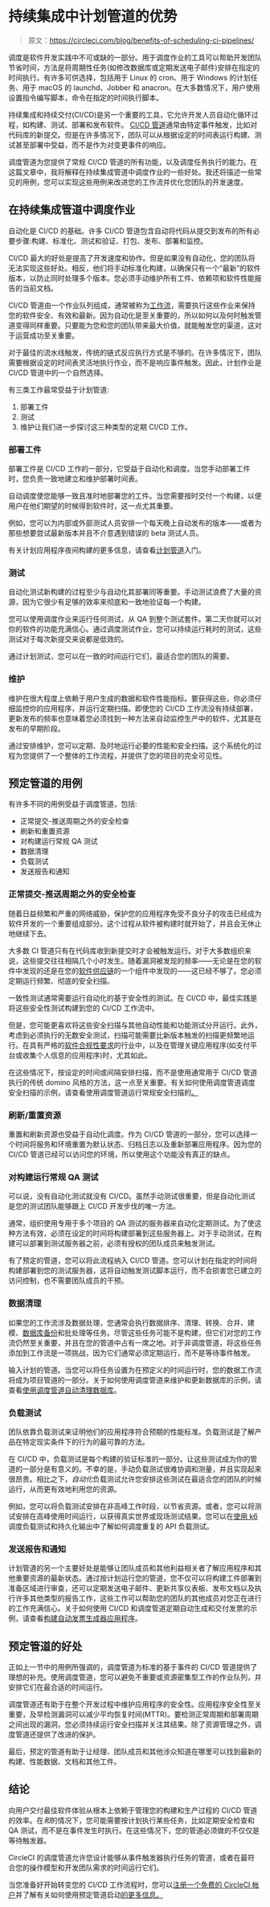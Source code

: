 # 持续集成中计划管道的优势

> 原文：<https://circleci.com/blog/benefits-of-scheduling-ci-pipelines/>

调度是软件开发实践中不可或缺的一部分。用于调度作业的工具可以帮助开发团队节省时间，方法是将周期性任务(如修改数据库或定期发送电子邮件)安排在指定的时间执行。有许多可供选择，包括用于 Linux 的 cron、用于 Windows 的计划任务、用于 macOS 的 launchd、Jobber 和 anacron。在大多数情况下，用户使用设置指令编写脚本，命令在指定的时间执行脚本。

持续集成和持续交付(CI/CD)是另一个重要的工具，它允许开发人员自动化循环过程，如构建、测试、部署和发布软件。 [CI/CD 管道](https://circleci.com/blog/what-is-a-ci-cd-pipeline/)通常由特定事件触发，比如对代码库的新提交。但是在许多情况下，团队可以从根据设定的时间表运行构建、测试甚至部署中受益，而不是作为对变更事件的响应。

调度管道为您提供了常规 CI/CD 管道的所有功能，以及调度任务执行的能力。在这篇文章中，我将解释在持续集成管道中调度作业的一些好处。我还将描述一些常见的用例，您可以实现这些用例来改进您的工作流并优化您团队的开发速度。

## 在持续集成管道中调度作业

自动化是 CI/CD 的基础。许多 CI/CD 管道包含自动将代码从提交到发布的所有必要步骤:构建、标准化、测试和验证、打包、发布、部署和监控。

CI/CD 最大的好处是提高了开发速度和协作。但是如果没有自动化，您的团队将无法实现这些好处。相反，他们将手动标准化构建，以确保只有一个“最新”的软件版本，以防止同时处理多个版本。您必须手动维护所有工件、依赖项和软件性能报告的当前文档。

CI/CD 管道由一个作业队列组成，通常被称为[工作流](https://circleci.com/blog/wide-world-of-workflows-job-orchestration/)，需要执行这些作业来保持您的软件安全、有效和最新。因为自动化是至关重要的，所以如何以及何时触发管道变得同样重要。只要能为您和您的团队带来最大价值，就能触发您的渠道，这对于运营成功至关重要。

对于最佳的流水线触发，传统的链式反应执行方式是不够的。在许多情况下，团队需要根据设定的时间表灵活地执行作业，而不是响应事件触发。因此，计划作业是 CI/CD 管道中的一个自然选择。

有三类工作最常受益于计划管道:

1.  部署工件
2.  测试
3.  维护让我们进一步探讨这三种类型的定期 CI/CD 工作。

### 部署工件

部署工件是 CI/CD 工作的一部分，它受益于自动化和调度。当您手动部署工件时，您负责一致地建立和维护部署时间表。

自动调度使您能够一致且准时地部署您的工件。当您需要按时交付一个构建，以便用户在他们期望的时候得到软件时，这一点尤其重要。

例如，您可以为内部或外部测试人员安排一个每天晚上自动发布的版本——或者为那些想要尝试最新版本并且不介意遇到错误的 beta 测试人员。

有关计划应用程序夜间构建的更多信息，请查看[计划管道](https://circleci.com/blog/using-scheduled-pipelines/)入门。

### 测试

自动化测试新构建的过程至少与自动化其部署同等重要。手动测试浪费了大量的资源，因为它很少有足够的效率来彻底和一致地验证每一个构建。

您可以使用调度作业来运行任何测试，从 QA 到整个测试套件。第二天你就可以对你的软件的功能充满信心。通过调度测试作业，您可以持续运行耗时的测试，这些测试对于每次新提交来说都是低效的。

通过计划测试，您可以在一致的时间运行它们，最适合您的团队的需要。

### 维护

维护在很大程度上依赖于用户生成的数据和软件性能指标。要获得这些，你必须仔细监控你的应用程序，并运行定期扫描。即使您的 CI/CD 工作流没有持续部署，更新发布的频率也意味着您必须找到一种方法来自动监控生产中的软件，尤其是在发布的早期阶段。

通过安排维护，您可以定期、及时地运行必要的性能和安全扫描。这个系统化的过程为您提供了一个整体的工作流程，并提供了您的项目的完全可见性。

## 预定管道的用例

有许多不同的用例受益于调度管道，包括:

*   正常提交-推送周期之外的安全检查
*   刷新和重置资源
*   对构建运行常规 QA 测试
*   数据清理
*   负载测试
*   发送报告和通知

### 正常提交-推送周期之外的安全检查

随着日益频繁和严重的网络威胁，保护您的应用程序免受不良分子的攻击已经成为软件开发的一个重要组成部分。这个过程从软件被构建时就开始了，并且会无休止地继续下去。

大多数 CI 管道只有在代码库收到新提交时才会被触发运行。对于大多数组织来说，这些提交往往相隔几个小时发生。随着漏洞被发现的频率——无论是在您的软件中发现的还是在您的[软件供应链](https://circleci.com/blog/secure-software-supply-chain/)的一个组件中发现的——这已经不够了。您必须定期运行频繁、彻底的安全扫描。

一致性测试通常需要运行自动化的基于安全性的测试。在 CI/CD 中，最佳实践是将这些安全性测试构建到您的 CI/CD 工作流中。

但是，您可能更喜欢将这些安全扫描与其他自动性能和功能测试分开运行。此外，考虑到必须执行的无数安全测试，扫描可能需要比新版本触发的扫描更频繁地运行。在具有严格的[软件合规性要求](https://circleci.com/blog/automate-software-delivery-compliance/)的行业中，以及在管理关键应用程序(如支付平台或收集个人信息的应用程序)时，尤其如此。

在这些情况下，按设定的时间或间隔安排扫描，而不是使用通常用于 CI/CD 管道执行的传统 domino 风格的方法，这一点至关重要。有关如何使用调度管道调度安全扫描的示例，请查看使用调度管道运行常规安全扫描的[。](https://circleci.com/blog/scheduled-security-scans/)

### 刷新/重置资源

重置和刷新资源也受益于自动化调度。作为 CI/CD 管道的一部分，您可以选择一个时间将服务和环境重置为默认状态、归档日志以及重新部署应用程序。因为您的 CI/CD 管道已经可以访问您的环境，所以使用这个功能没有真正的缺点。

### 对构建运行常规 QA 测试

可以说，没有自动化测试就没有 CI/CD。虽然手动测试很重要，但是自动化测试是您的测试团队能够跟上 CI/CD 开发步伐的唯一方法。

通常，组织使用专用于多个项目的 QA 测试的服务器来自动化定期测试。为了使这种方法有效，必须在设定的时间将构建部署到这些服务器上。对于手动测试，在构建可以部署到测试服务器之前，必须有授权的团队成员来触发测试。

有了预定的管道，您可以将此流程纳入 CI/CD 管道。您可以计划在指定的时间将构建部署到您的测试服务器，这将自动触发测试脚本运行，而不会损害您已建立的访问控制，也不需要团队成员的干预。

### 数据清理

如果您的工作流涉及数据处理，您通常会执行数据排序、清理、转换、合并、建模、[数据库备份](https://circleci.com/blog/schedule-mongo-db-cleanup/)和批处理等任务。尽管这些任务可能不是构建，但它们对您的工作流仍然至关重要，并且在您的管道中占有一席之地。对于非调度管道，将这些任务添加到工作流是一项挑战，因为它们通常必须定期运行，而不是等待事件触发。

输入计划的管道。当您可以将任务设置为在预定义的时间运行时，您的数据工作流将成为项目管道的一部分。关于如何使用调度管道来维护和更新数据库的示例，请查看[使用调度管道自动清理数据库](https://circleci.com/blog/schedule-recurring-database-cleanup/)。

### 负载测试

团队依靠负载测试来证明他们的应用程序符合预期的性能标准。负载测试是了解产品在特定现实条件下的行为的最可靠的方法。

在 CI/CD 中，负载测试是每个构建的验证标准的一部分。让这些测试成为你的管道的一部分是有意义的。不幸的是，手动负载测试很难协调和测量，并且实现起来很昂贵。相比之下，*自动化*负载测试允许您安排这些测试在最适合您的团队的时候运行，从而更有效地利用您的资源。

例如，您可以将负载测试安排在非高峰工作时段，以节省资源。或者，您可以将测试安排在高峰使用时间运行，以获得真实世界或现场测试结果。您可以在[使用 k6](https://circleci.com/blog/k6-results-output-and-scheduling-pipelines/) 调度负载测试和持久化输出中了解如何调度重复的 API 负载测试。

### 发送报告和通知

计划管道的另一个主要好处是能够让团队成员和其他利益相关者了解应用程序和其他重要资源的最新状态。通过按计划运行您的管道，您不仅可以将构建工件部署到准备区域进行审查，还可以定期发送电子邮件、更新共享仪表板、发布文档以及执行许多其他类型的报告工作，这些工作可以帮助您的团队的其他成员对您正在进行的工作充满信心。关于如何使用 CI/CD 和调度管道定期自动生成和交付发票的示例，请查看[构建自动发票生成器应用程序](https://circleci.com/blog/build-automated-invoice-app/)。

## 预定管道的好处

正如上一节中的用例所强调的，调度管道为标准的基于事件的 CI/CD 管道提供了理想的补充。使用调度管道，您可以避免不重要或资源密集型工作的作业队列，并安排它们在最合适的时间运行。

调度管道还有助于在整个开发过程中维护应用程序的安全性。应用程序安全性至关重要，及早检测漏洞可以减少平均恢复时间(MTTR)。要检测正常周期和部署周期之间出现的漏洞，您必须持续运行安全扫描并关注其结果。除了资源管理之外，调度管道还提供了改进的保护。

最后，预定的管道有助于让经理、团队成员和其他涉众知道在哪里可以找到最新的构建、性能数据、文档和其他工件。

## 结论

向用户交付最佳软件体验从根本上依赖于管理您的构建和生产过程的 CI/CD 管道的效率。在*和*的情况下，您可能需要按计划执行某些任务，比如定期安全检查和 QA 测试，而不是在事件发生时执行。在这些情况下，您的管道必须做的不仅仅是等待触发器。

CircleCI 的调度管道允许您设计能够从事件触发器执行任务的管道，或者在最符合您的操作模型和开发团队需求的时间运行它们。

当您准备好开始转变您的 CI/CD 工作流程时，您可以[注册一个免费的 CircleCI 帐户](https://circleci.com/signup/)并了解有关如何使用预定管道启动[的更多信息。](https://circleci.com/blog/using-scheduled-pipelines/)